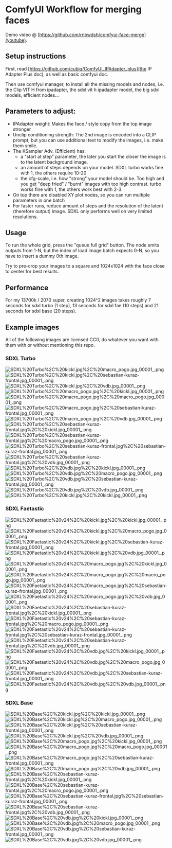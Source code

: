 # ComfyUI Workflow for merging faces

Demo video @ [https://github.com/rnbwdsh/comfyui-face-merge](youtube).

## Setup instructions

First, read [https://github.com/cubiq/ComfyUI_IPAdapter_plus](the IP Adapter Plus doc), as well as basic comfyui doc.

Then use comfyui manager, to install all the missing models and nodes, i.e. the Clip VIT H from ipadapter, the sdxl vit h ipadapter model, the big sdxl models, efficient nodes...

## Parameters to adjust: 
* IPAdapter weight: Makes the face / style copy from the top image stronger
* Unclip conditioning strength: The 2nd image is encoded into a CLIP prompt, but you can use additional text to modify the images, i.e. make them smile.
* The KSampler Adv. (Efficient) has:
  * a "start at step" parameter, the later you start the closer the image is to the latent background image.
  * an amount of steps depends on your model. SDXL turbo works fine with 1, the others require 10-20
  * the cfg-scale, i.e. how "strong" your model should be. Too high and you get "deep fried" / "burnt" images with too high contrast. turbo works fine with 1, the others work best with 2-3.
* On top there are disabled XY plot nodes, so you can run multiple parameters in one batch
* For faster runs, reduce amount of steps and the resolution of the latent (therefore output) image. SDXL only performs well on very limited resolutions.

## Usage
To run the whole grid, press the "queue full grid" button. The node emits outputs from 1-N, but the index of load image batch expects 0-N, so you have to insert a dummy 0th image.

Try to pre-crop your images to a square and 1024x1024 with the face close to center for best results.

## Performance

For my 13700k / 2070 super, creating 1024^2 images takes roughly 7 seconds for sdxl turbo (1 step), 13 seconds for sdxl fae (10 steps) and 21 seconds for sdxl base (20 steps).

## Example images

All of the following images are licensed CC0, do whatever you want with them with or without mentioning this repo. 

### SDXL Turbo

![SDXL%20Turbo%2C%20kickl.jpg%2C%20macro_pogo.jpg_00001_.png](SDXL%20Turbo%2C%20kickl.jpg%2C%20macro_pogo.jpg_00001_.png)
![SDXL%20Turbo%2C%20kickl.jpg%2C%20sebastian-kuraz-frontal.jpg_00001_.png](SDXL%20Turbo%2C%20kickl.jpg%2C%20sebastian-kuraz-frontal.jpg_00001_.png)
![SDXL%20Turbo%2C%20kickl.jpg%2C%20vdb.jpg_00001_.png](SDXL%20Turbo%2C%20kickl.jpg%2C%20vdb.jpg_00001_.png)
![SDXL%20Turbo%2C%20macro_pogo.jpg%2C%20kickl.jpg_00001_.png](SDXL%20Turbo%2C%20macro_pogo.jpg%2C%20kickl.jpg_00001_.png)
![SDXL%20Turbo%2C%20macro_pogo.jpg%2C%20macro_pogo.jpg_00001_.png](SDXL%20Turbo%2C%20macro_pogo.jpg%2C%20macro_pogo.jpg_00001_.png)
![SDXL%20Turbo%2C%20macro_pogo.jpg%2C%20sebastian-kuraz-frontal.jpg_00001_.png](SDXL%20Turbo%2C%20macro_pogo.jpg%2C%20sebastian-kuraz-frontal.jpg_00001_.png)
![SDXL%20Turbo%2C%20macro_pogo.jpg%2C%20vdb.jpg_00001_.png](SDXL%20Turbo%2C%20macro_pogo.jpg%2C%20vdb.jpg_00001_.png)
![SDXL%20Turbo%2C%20sebastian-kuraz-frontal.jpg%2C%20kickl.jpg_00001_.png](SDXL%20Turbo%2C%20sebastian-kuraz-frontal.jpg%2C%20kickl.jpg_00001_.png)
![SDXL%20Turbo%2C%20sebastian-kuraz-frontal.jpg%2C%20macro_pogo.jpg_00001_.png](SDXL%20Turbo%2C%20sebastian-kuraz-frontal.jpg%2C%20macro_pogo.jpg_00001_.png)
![SDXL%20Turbo%2C%20sebastian-kuraz-frontal.jpg%2C%20sebastian-kuraz-frontal.jpg_00001_.png](SDXL%20Turbo%2C%20sebastian-kuraz-frontal.jpg%2C%20sebastian-kuraz-frontal.jpg_00001_.png)
![SDXL%20Turbo%2C%20sebastian-kuraz-frontal.jpg%2C%20vdb.jpg_00001_.png](SDXL%20Turbo%2C%20sebastian-kuraz-frontal.jpg%2C%20vdb.jpg_00001_.png)
![SDXL%20Turbo%2C%20vdb.jpg%2C%20kickl.jpg_00001_.png](SDXL%20Turbo%2C%20vdb.jpg%2C%20kickl.jpg_00001_.png)
![SDXL%20Turbo%2C%20vdb.jpg%2C%20macro_pogo.jpg_00001_.png](SDXL%20Turbo%2C%20vdb.jpg%2C%20macro_pogo.jpg_00001_.png)
![SDXL%20Turbo%2C%20vdb.jpg%2C%20sebastian-kuraz-frontal.jpg_00001_.png](SDXL%20Turbo%2C%20vdb.jpg%2C%20sebastian-kuraz-frontal.jpg_00001_.png)
![SDXL%20Turbo%2C%20vdb.jpg%2C%20vdb.jpg_00001_.png](SDXL%20Turbo%2C%20vdb.jpg%2C%20vdb.jpg_00001_.png)
![SDXL%20Turbo%2C%20kickl.jpg%2C%20kickl.jpg_00001_.png](SDXL%20Turbo%2C%20kickl.jpg%2C%20kickl.jpg_00001_.png)

### SDXL Faetastic

![SDXL%20Faetastic%20v24%2C%20kickl.jpg%2C%20kickl.jpg_00001_.png](SDXL%20Faetastic%20v24%2C%20kickl.jpg%2C%20kickl.jpg_00001_.png)
![SDXL%20Faetastic%20v24%2C%20kickl.jpg%2C%20macro_pogo.jpg_00001_.png](SDXL%20Faetastic%20v24%2C%20kickl.jpg%2C%20macro_pogo.jpg_00001_.png)
![SDXL%20Faetastic%20v24%2C%20kickl.jpg%2C%20sebastian-kuraz-frontal.jpg_00001_.png](SDXL%20Faetastic%20v24%2C%20kickl.jpg%2C%20sebastian-kuraz-frontal.jpg_00001_.png)
![SDXL%20Faetastic%20v24%2C%20kickl.jpg%2C%20vdb.jpg_00001_.png](SDXL%20Faetastic%20v24%2C%20kickl.jpg%2C%20vdb.jpg_00001_.png)
![SDXL%20Faetastic%20v24%2C%20macro_pogo.jpg%2C%20kickl.jpg_00001_.png](SDXL%20Faetastic%20v24%2C%20macro_pogo.jpg%2C%20kickl.jpg_00001_.png)
![SDXL%20Faetastic%20v24%2C%20macro_pogo.jpg%2C%20macro_pogo.jpg_00001_.png](SDXL%20Faetastic%20v24%2C%20macro_pogo.jpg%2C%20macro_pogo.jpg_00001_.png)
![SDXL%20Faetastic%20v24%2C%20macro_pogo.jpg%2C%20sebastian-kuraz-frontal.jpg_00001_.png](SDXL%20Faetastic%20v24%2C%20macro_pogo.jpg%2C%20sebastian-kuraz-frontal.jpg_00001_.png)
![SDXL%20Faetastic%20v24%2C%20macro_pogo.jpg%2C%20vdb.jpg_00001_.png](SDXL%20Faetastic%20v24%2C%20macro_pogo.jpg%2C%20vdb.jpg_00001_.png)
![SDXL%20Faetastic%20v24%2C%20sebastian-kuraz-frontal.jpg%2C%20kickl.jpg_00001_.png](SDXL%20Faetastic%20v24%2C%20sebastian-kuraz-frontal.jpg%2C%20kickl.jpg_00001_.png)
![SDXL%20Faetastic%20v24%2C%20sebastian-kuraz-frontal.jpg%2C%20macro_pogo.jpg_00001_.png](SDXL%20Faetastic%20v24%2C%20sebastian-kuraz-frontal.jpg%2C%20macro_pogo.jpg_00001_.png)
![SDXL%20Faetastic%20v24%2C%20sebastian-kuraz-frontal.jpg%2C%20sebastian-kuraz-frontal.jpg_00001_.png](SDXL%20Faetastic%20v24%2C%20sebastian-kuraz-frontal.jpg%2C%20sebastian-kuraz-frontal.jpg_00001_.png)
![SDXL%20Faetastic%20v24%2C%20sebastian-kuraz-frontal.jpg%2C%20vdb.jpg_00001_.png](SDXL%20Faetastic%20v24%2C%20sebastian-kuraz-frontal.jpg%2C%20vdb.jpg_00001_.png)
![SDXL%20Faetastic%20v24%2C%20vdb.jpg%2C%20kickl.jpg_00001_.png](SDXL%20Faetastic%20v24%2C%20vdb.jpg%2C%20kickl.jpg_00001_.png)
![SDXL%20Faetastic%20v24%2C%20vdb.jpg%2C%20macro_pogo.jpg_00001_.png](SDXL%20Faetastic%20v24%2C%20vdb.jpg%2C%20macro_pogo.jpg_00001_.png)
![SDXL%20Faetastic%20v24%2C%20vdb.jpg%2C%20sebastian-kuraz-frontal.jpg_00001_.png](SDXL%20Faetastic%20v24%2C%20vdb.jpg%2C%20sebastian-kuraz-frontal.jpg_00001_.png)
![SDXL%20Faetastic%20v24%2C%20vdb.jpg%2C%20vdb.jpg_00001_.png](SDXL%20Faetastic%20v24%2C%20vdb.jpg%2C%20vdb.jpg_00001_.png)

### SDXL Base

![SDXL%20Base%2C%20kickl.jpg%2C%20kickl.jpg_00001_.png](SDXL%20Base%2C%20kickl.jpg%2C%20kickl.jpg_00001_.png)
![SDXL%20Base%2C%20kickl.jpg%2C%20macro_pogo.jpg_00001_.png](SDXL%20Base%2C%20kickl.jpg%2C%20macro_pogo.jpg_00001_.png)
![SDXL%20Base%2C%20kickl.jpg%2C%20sebastian-kuraz-frontal.jpg_00001_.png](SDXL%20Base%2C%20kickl.jpg%2C%20sebastian-kuraz-frontal.jpg_00001_.png)
![SDXL%20Base%2C%20kickl.jpg%2C%20vdb.jpg_00001_.png](SDXL%20Base%2C%20kickl.jpg%2C%20vdb.jpg_00001_.png)
![SDXL%20Base%2C%20macro_pogo.jpg%2C%20kickl.jpg_00001_.png](SDXL%20Base%2C%20macro_pogo.jpg%2C%20kickl.jpg_00001_.png)
![SDXL%20Base%2C%20macro_pogo.jpg%2C%20macro_pogo.jpg_00001_.png](SDXL%20Base%2C%20macro_pogo.jpg%2C%20macro_pogo.jpg_00001_.png)
![SDXL%20Base%2C%20macro_pogo.jpg%2C%20sebastian-kuraz-frontal.jpg_00001_.png](SDXL%20Base%2C%20macro_pogo.jpg%2C%20sebastian-kuraz-frontal.jpg_00001_.png)
![SDXL%20Base%2C%20macro_pogo.jpg%2C%20vdb.jpg_00001_.png](SDXL%20Base%2C%20macro_pogo.jpg%2C%20vdb.jpg_00001_.png)
![SDXL%20Base%2C%20sebastian-kuraz-frontal.jpg%2C%20kickl.jpg_00001_.png](SDXL%20Base%2C%20sebastian-kuraz-frontal.jpg%2C%20kickl.jpg_00001_.png)
![SDXL%20Base%2C%20sebastian-kuraz-frontal.jpg%2C%20macro_pogo.jpg_00001_.png](SDXL%20Base%2C%20sebastian-kuraz-frontal.jpg%2C%20macro_pogo.jpg_00001_.png)
![SDXL%20Base%2C%20sebastian-kuraz-frontal.jpg%2C%20sebastian-kuraz-frontal.jpg_00001_.png](SDXL%20Base%2C%20sebastian-kuraz-frontal.jpg%2C%20sebastian-kuraz-frontal.jpg_00001_.png)
![SDXL%20Base%2C%20sebastian-kuraz-frontal.jpg%2C%20vdb.jpg_00001_.png](SDXL%20Base%2C%20sebastian-kuraz-frontal.jpg%2C%20vdb.jpg_00001_.png)
![SDXL%20Base%2C%20vdb.jpg%2C%20kickl.jpg_00001_.png](SDXL%20Base%2C%20vdb.jpg%2C%20kickl.jpg_00001_.png)
![SDXL%20Base%2C%20vdb.jpg%2C%20macro_pogo.jpg_00001_.png](SDXL%20Base%2C%20vdb.jpg%2C%20macro_pogo.jpg_00001_.png)
![SDXL%20Base%2C%20vdb.jpg%2C%20sebastian-kuraz-frontal.jpg_00001_.png](SDXL%20Base%2C%20vdb.jpg%2C%20sebastian-kuraz-frontal.jpg_00001_.png)
![SDXL%20Base%2C%20vdb.jpg%2C%20vdb.jpg_00001_.png](SDXL%20Base%2C%20vdb.jpg%2C%20vdb.jpg_00001_.png)
